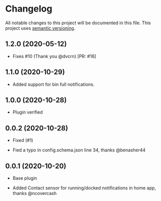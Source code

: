 # Changelog

All notable changes to this project will be documented in this file. This project uses [semantic versioning](https://semver.org/).

## 1.2.0 (2020-05-12)
* Fixes #10 (Thank you @dvcrn) [PR: #16]

## 1.1.0 (2020-10-29)
* Added support for bin full notifications. 

## 1.0.0 (2020-10-28)
* Plugin verified

## 0.0.2 (2020-10-28)
* Fixed (#1)

* Fied a typo in config.schema.json line 34, thanks @benasher44


## 0.0.1 (2020-10-20)
* Base plugin

* Added Contact sensor for running/docked notifications in home app, thanks @ncovercash 

